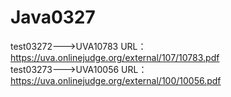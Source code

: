 # Java0327
test03272--->UVA10783 URL：https://uva.onlinejudge.org/external/107/10783.pdf    
test03273--->UVA10056 URL：https://uva.onlinejudge.org/external/100/10056.pdf
